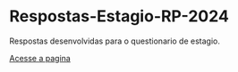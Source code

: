 # Respostas-Estagio-RP-2024
 Respostas desenvolvidas para o questionario de estagio. 

 
[Acesse a pagina](https://igorxrs.github.io/Respostas-Estagio-RP-2024/)
